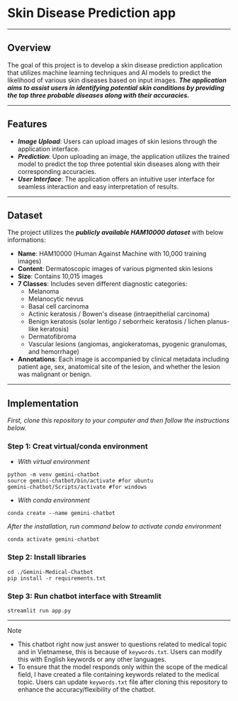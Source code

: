 # Skin Disease Prediction app

---


## Overview 

The goal of this project is to develop a skin disease prediction application that utilizes machine learning techniques and AI models to predict the likelihood of various skin diseases based on input images. _**The application aims to assist users in identifying potential skin conditions by providing the top three probable diseases along with their accuracies.**_

---
## Features
- _**Image Upload**_: Users can upload images of skin lesions through the application interface.
- _**Prediction**_: Upon uploading an image, the application utilizes the trained model to predict the top three potential skin diseases along with their corresponding accuracies.
- _**User Interface**_: The application offers an intuitive user interface for seamless interaction and easy interpretation of results.

---
## Dataset
The project utilizes the **_publicly available HAM10000 dataset_** with below informations:
- **Name**: HAM10000 (Human Against Machine with 10,000 training images)
- **Content**: Dermatoscopic images of various pigmented skin lesions
- **Size**: Contains 10,015 images
- **7 Classes**: Includes seven different diagnostic categories:
  - Melanoma
  - Melanocytic nevus
  - Basal cell carcinoma
  - Actinic keratosis / Bowen's disease (intraepithelial carcinoma)
  - Benign keratosis (solar lentigo / seborrheic keratosis / lichen planus-like keratosis)
  - Dermatofibroma
  - Vascular lesions (angiomas, angiokeratomas, pyogenic granulomas, and hemorrhage)
- **Annotations**: Each image is accompanied by clinical metadata including patient age, sex, anatomical site of the lesion, and whether the lesion was malignant or benign.

---
## Implementation
_First, clone this repository to your computer and then follow the instructions below._
### Step 1: Creat virtual/conda environment
- _With virtual environment_
```
python -m venv gemini-chatbot
source gemini-chatbot/bin/activate #for ubuntu
gemini-chatbot/Scripts/activate #for windows
```
- _With conda environment_
```
conda create --name gemini-chatbot
```
_After the installation, run command below to activate conda environment_
```
conda activate gemini-chatbot
```

### Step 2: Install libraries
```
cd ./Gemini-Medical-Chatbot
pip install -r requirements.txt
```

### Step 3: Run chatbot interface with Streamlit
```
streamlit run app.py
```
---

> [!NOTE]
> - This chatbot right now just answer to questions related to medical topic and in Vietnamese, this is because of ```keywords.txt```. Users can modify this with English keywords or any other languages.
> - To ensure that the model responds only within the scope of the medical field, I have created a file containing keywords related to the medical topic. Users can update ```keywords.txt``` file after cloning this repository to enhance the accuracy/flexibility of the chatbot.
